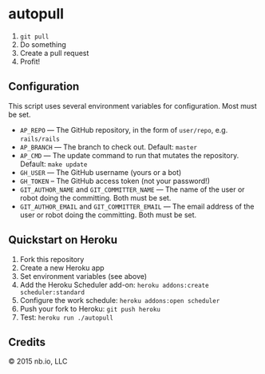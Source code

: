 # autopull

1. `git pull`
2. Do something
3. Create a pull request
4. Profit!

## Configuration

This script uses several environment variables for configuration. Most must be set.

- `AP_REPO` — The GitHub repository, in the form of `user/repo`, e.g. `rails/rails`
- `AP_BRANCH` — The branch to check out. Default: `master`
- `AP_CMD` — The update command to run that mutates the repository. Default: `make update`
- `GH_USER` — The GitHub username (yours or a bot)
- `GH_TOKEN` – The GitHub access token (not your password!)
- `GIT_AUTHOR_NAME` and `GIT_COMMITTER_NAME` — The name of the user or robot doing the committing. Both must be set.
- `GIT_AUTHOR_EMAIL` and `GIT_COMMITTER_EMAIL` — The email address of the user or robot doing the committing. Both must be set.

## Quickstart on Heroku

1. Fork this repository
2. Create a new Heroku app
3. Set environment variables (see above)
4. Add the Heroku Scheduler add-on: `heroku addons:create scheduler:standard`
5. Configure the work schedule: `heroku addons:open scheduler`
6. Push your fork to Heroku: `git push heroku`
7. Test: `heroku run ./autopull`

## Credits

© 2015 nb.io, LLC
